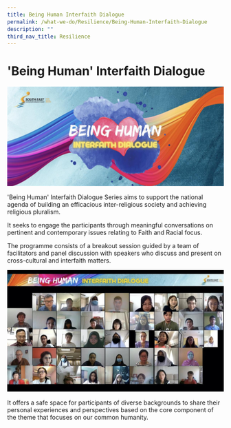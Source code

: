 ```yaml
---
title: Being Human Interfaith Dialogue
permalink: /what-we-do/Resilience/Being-Human-Interfaith-Dialogue
description: ""
third_nav_title: Resilience
---
```

'Being Human' Interfaith Dialogue
===
![](/images/What%20We%20Do/Resilience/being-human-001.jpeg)

'Being Human' Interfaith Dialogue Series aims to support the national agenda of building an efficacious inter-religious society and achieving religious pluralism.

It seeks to engage the participants through meaningful conversations on pertinent and contemporary issues relating to Faith and Racial focus.

The programme consists of a breakout session guided by a team of facilitators and panel discussion with speakers who discuss and present on cross-cultural and interfaith matters.

![](/images/What%20We%20Do/Resilience/being-human-002.jpeg)

It offers a safe space for participants of diverse backgrounds to share their personal experiences and perspectives based on the core component of the theme that focuses on our common humanity.